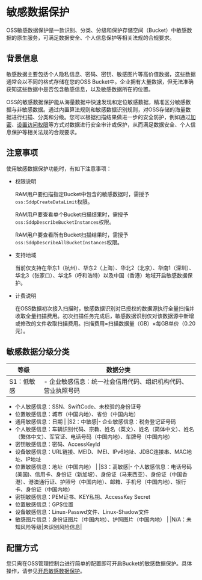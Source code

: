 # 敏感数据保护

OSS敏感数据保护是一款识别、分类、分级和保护存储空间（Bucket）中敏感数据的原生服务，可满足数据安全、个人信息保护等相关法规的合规要求。

## 背景信息

敏感数据主要包括个人隐私信息、密码、密钥、敏感图片等高价值数据，这些数据通常会以不同的格式存储在您的OSS Bucket中。企业拥有大量数据，但无法准确获知这些数据中是否包含敏感信息，以及敏感数据所在的位置。

OSS的敏感数据保护能从海量数据中快速发现和定位敏感数据，精准区分敏感数据与非敏感数据。通过内置算法规则和敏感数据识别规则，对OSS存储的海量数据进行扫描、分类和分级。您可以根据扫描结果做进一步的安全防护，例如通过[加密](/intl.zh-CN/控制台用户指南/存储空间管理/基础设置/设置服务器端加密.md)、[设置访问权限](/intl.zh-CN/开发指南/数据安全/访问控制/访问控制概述.md)等方式对数据进行安全审计或保护，从而满足数据安全、个人信息保护等相关法规的合规要求。

## 注意事项

使用敏感数据保护功能时，有如下注意事项：

-   权限说明

    RAM用户要扫描指定Bucket中包含的敏感数据时，需授予`oss:SddpCreateDataLimit`权限。

    RAM用户要查看单个Bucket扫描结果时，需授予`oss:SddpDescribeBucketInstances`权限。

    RAM用户要查看所有Bucket扫描结果时，需授予`oss:SddpDescribeAllBucketInstances`权限。

-   支持地域

    当前仅支持在华东1（杭州）、华东2（上海）、华北2（北京）、华南1（深圳）、华北3（张家口）、华北5（呼和浩特）以及中国（香港）地域开启敏感数据保护。

-   计费说明

    在OSS数据初次接入扫描时，敏感数据识别对已授权的数据源执行全量扫描并收取全量扫描费用。初次扫描任务完成后，敏感数据识别仅对该数据源中新增或修改的文件收取扫描费用。扫描费用=扫描数据量（GB）×每GB单价（0.20元）。


## 敏感数据分级分类

|等级|数据分类|
|--|----|
|S1：低敏感|-   企业敏感信息：统一社会信用代码、组织机构代码、营业执照号码
-   个人敏感信息：SSN、SwiftCode、未校验的身份证号
-   位置敏感信息：城市（中国内地）、省份（中国内地）
-   通用敏感信息：日期 |
|S2：中敏感|-   企业敏感信息：税务登记证号码
-   个人敏感信息：车辆识别代码、宗教、姓名（英文）、姓名（简体中文）、姓名（繁体中文）、军官证、电话号码（中国内地）、车牌号（中国内地）
-   密钥敏感信息：密码、AccessKeyId
-   设备敏感信息：URL链接、MEID、IMEI、IPv6地址、JDBC连接串、MAC地址、IP地址
-   位置敏感信息：地址（中国内地） |
|S3：高敏感|-   个人敏感信息：电话号码 \(美国\)、信用卡、身份证（新加坡）、身份证（马来西亚）、身份证（中国香港）、港澳通行证、护照号（中国内地）、邮箱、手机号（中国内地）、银行卡、身份证（中国内地）
-   密钥敏感信息：PEM证书、KEY私钥、AccessKey Secret
-   位置敏感信息：GPS位置
-   设备敏感信息：Linux-Passwd文件、Linux-Shadow文件
-   敏感图片信息：身份证图片（中国内地）、护照图片（中国内地） |
|N/A：未知风险等级|未识别风险信息|

## 配置方式

您只需在OSS管理控制台进行简单的配置即可开启Bucket的敏感数据保护。具体操作，请参见[开启敏感数据保护]()。

